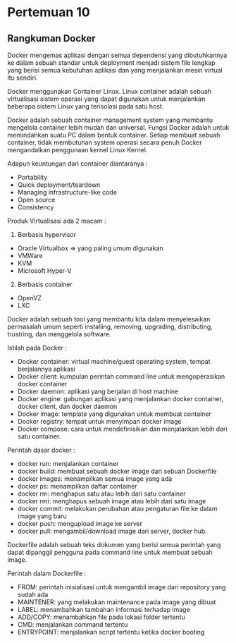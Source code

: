 # Pertemuan 10

## Rangkuman Docker

Docker mengemas aplikasi dengan semua dependensi yang dibutuhkannya ke dalam sebuah standar untuk deployment menjadi sistem file lengkap yang berisi semua kebutuhan aplikasi dan yang menjalankan mesin virtual itu sendiri.

Docker menggunakan Container Linux. Linux container adalah sebuah virtualisasi sistem operasi yang dapat digunakan untuk menjalankan beberapa sistem Linux yang terisolasi pada satu host.

Docker adalah sebuah container management system yang membantu mengelola container lebih mudah dan universal. Fungsi Docker adalah untuk memindahkan suatu PC dalam bentuk container. Setiap membuat sebuah container, tidak membutuhan system operasi secara penuh Docker mengandalkan penggunaan kernel Linux Kernel. 

Adapun keuntungan dari container diantaranya :
- Portability
- Quick deployment/teardown
- Managing infrastructure-like code
- Open source
- Consistency 

Produk Virtualisasi ada 2 macam :
1. Berbasis hypervisor
- Oracle Virtualbox => yang paling umum digunakan
- VMWare
- KVM
- Microsoft Hyper-V
2. Berbasis container
- OpenVZ
- LXC

Docker adalah sebuah tool yang membantu kita dalam menyelesaikan permasalah umum seperti installing, removing, upgrading, distributing, trustring, dan menggelola software.

Istilah pada Docker :
- Docker container: virtual machine/guest operating system, tempat berjalannya aplikasi
- Docker client: kumpulan perintah command line untuk mengoperasikan docker container
- Docker daemon: aplikasi yang berjalan di host machine
- Docker engine: gabungan aplikasi yang menjalankan docker container, docker client, dan docker daemon
- Docker image: template yang digunakan untuk membuat container
- Docker registry: tempat untuk menyimpan docker image
- Docker compose: cara untuk mendefinisikan dan menjalankan lebih dari satu container.

Perintah dasar docker :
- docker run: menjalankan container
- docker build: membuat sebuah docker image dari sebuah Dockerfile
- docker images: menampilkan semua image yang ada
- docker ps: menampilkan daftar container
- docker rm: menghapus satu atau lebih dari satu container
- docker rmi: menghapus sebuah image atau lebih dari satu image
- docker commit: melakukan perubahan atau pengaturan file ke dalam image yang baru
- docker push: mengupload image ke server
- docker pull: mengambil/download image dari server, docker hub.

Dockerfile adalah sebuah teks dokumen yang berisi semua perintah yang dapat dipanggil pengguna pada command line untuk membuat sebuah image.

Perintah dalam Dockerfile :
- FROM: perintah inisialisasi untuk mengambil image dari repository yang sudah ada
- MAINTENER: yang melakukan maintenance pada image yang dibuat
- LABEL: menambahkan tambahan informasi terhadap image
- ADD/COPY: menambahkan file pada lokasi folder tertentu
- CMD: menjalankan command tertentu
- ENTRYPOINT: menjalankan script tertentu ketika docker booting


